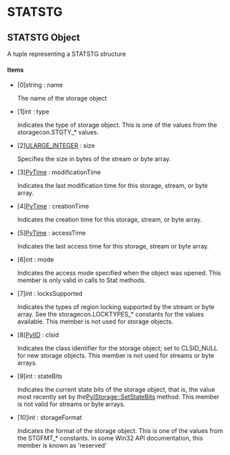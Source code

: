 # STATSTG

## STATSTG Object



A tuple representing a STATSTG structure

#### Items


  - \[0\]string : name

    The name of the storage object

  - \[1\]int : type

    Indicates the type of storage object\. This is one of the values from the storagecon\.STGTY\_\* values\.

  - \[2\][ULARGE\_INTEGER](ULARGE.md#ulargeinteger) : size

    Specifies the size in bytes of the stream or byte array\.

  - \[3\][PyTime](#pytime) : modificationTime

    Indicates the last modification time for this storage, stream, or byte array\.

  - \[4\][PyTime](#pytime) : creationTime

    Indicates the creation time for this storage, stream, or byte array\.

  - \[5\][PyTime](#pytime) : accessTime

    Indicates the last access time for this storage, stream or byte array\.

  - \[6\]int : mode

    Indicates the access mode specified when the object was opened\. This member is only valid in calls to Stat methods\.

  - \[7\]int : locksSupported

    Indicates the types of region locking supported by the stream or byte array\. See the storagecon\.LOCKTYPES\_\* constants for the values available\. This member is not used for storage objects\.

  - \[8\][PyIID](#pyiid) : clsid

    Indicates the class identifier for the storage object; set to CLSID\_NULL for new storage objects\. This member is not used for streams or byte arrays\.

  - \[9\]int : stateBits

    Indicates the current state bits of the storage object, that is, the value most recently set by the[PyIStorage::SetStateBits](PyIStorage.md#pyistoragesetstatebits) method\. This member is not valid for streams or byte arrays\.

  - \[10\]int : storageFormat

    Indicates the format of the storage object\. This is one of the values from the STGFMT\_\* constants\.  In some Win32 API documentation, this member is known as 'reserved'